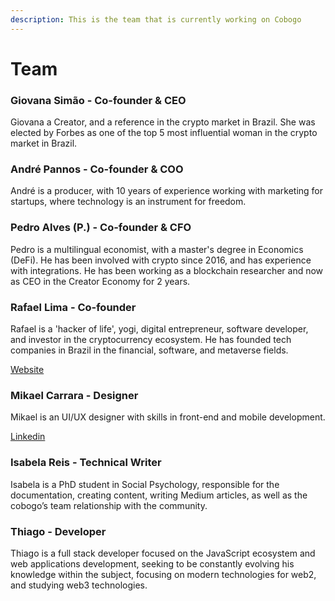 ```yaml
---
description: This is the team that is currently working on Cobogo
---
```


# Team

### Giovana Simão - Co-founder & CEO

Giovana a Creator, and a reference in the crypto market in Brazil. She was elected by Forbes as one of the top 5 most influential woman in the crypto market in Brazil.

### André Pannos - Co-founder & COO

André is a producer, with 10 years of experience working with marketing for startups, where technology is an instrument for freedom.

### Pedro Alves (P.) - Co-founder & CFO

Pedro is a multilingual economist, with a master's degree in Economics (DeFi). He has been involved with crypto since 2016, and has experience with integrations. He has been working as a blockchain researcher and now as  CEO in the Creator Economy for 2 years.

### Rafael Lima - Co-founder

Rafael is a 'hacker of life', yogi, digital entrepreneur, software developer, and investor in the cryptocurrency ecosystem. He has founded tech companies in Brazil in the financial, software, and metaverse fields.

[Website](https://rafael.adm.br/)

### Mikael Carrara - Designer

Mikael is an UI/UX designer with skills in front-end and mobile development.

[Linkedin](https://www.linkedin.com/in/mikaelcarrara/)

### Isabela Reis - Technical Writer

Isabela is a PhD student in Social Psychology, responsible for the documentation, creating content, writing Medium articles, as well as the cobogo’s team relationship with the community.

### Thiago - Developer

Thiago is a full stack developer focused on the JavaScript ecosystem and web applications development, seeking to be constantly evolving his knowledge within the subject, focusing on modern technologies for web2, and studying web3 technologies.
